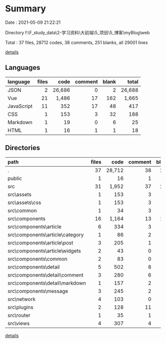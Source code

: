 # Summary

Date : 2021-05-09 21:22:21

Directory f:\F_study_data\2-学习资料\大前端\5_项目\5_博客\myBlog\web

Total : 37 files,  28712 codes, 38 comments, 251 blanks, all 29001 lines

[details](details.md)

## Languages
| language | files | code | comment | blank | total |
| :--- | ---: | ---: | ---: | ---: | ---: |
| JSON | 2 | 26,686 | 0 | 2 | 26,688 |
| Vue | 21 | 1,486 | 17 | 162 | 1,665 |
| JavaScript | 11 | 352 | 17 | 48 | 417 |
| CSS | 1 | 153 | 3 | 32 | 188 |
| Markdown | 1 | 19 | 0 | 6 | 25 |
| HTML | 1 | 16 | 1 | 1 | 18 |

## Directories
| path | files | code | comment | blank | total |
| :--- | ---: | ---: | ---: | ---: | ---: |
| . | 37 | 28,712 | 38 | 251 | 29,001 |
| public | 1 | 16 | 1 | 1 | 18 |
| src | 31 | 1,952 | 37 | 240 | 2,229 |
| src\assets | 1 | 153 | 3 | 32 | 188 |
| src\assets\css | 1 | 153 | 3 | 32 | 188 |
| src\common | 1 | 34 | 3 | 4 | 41 |
| src\components | 16 | 1,164 | 13 | 128 | 1,305 |
| src\components\article | 6 | 334 | 3 | 36 | 373 |
| src\components\article\category | 1 | 86 | 2 | 10 | 98 |
| src\components\article\post | 3 | 205 | 1 | 18 | 224 |
| src\components\article\widgets | 2 | 43 | 0 | 8 | 51 |
| src\components\common | 2 | 83 | 0 | 13 | 96 |
| src\components\detail | 5 | 502 | 8 | 54 | 564 |
| src\components\detail\comment | 3 | 280 | 6 | 25 | 311 |
| src\components\detail\markdown | 1 | 157 | 2 | 19 | 178 |
| src\components\message | 3 | 245 | 2 | 25 | 272 |
| src\network | 4 | 103 | 0 | 18 | 121 |
| src\plugins | 2 | 128 | 11 | 11 | 150 |
| src\router | 1 | 35 | 1 | 7 | 43 |
| src\views | 4 | 307 | 4 | 30 | 341 |

[details](details.md)